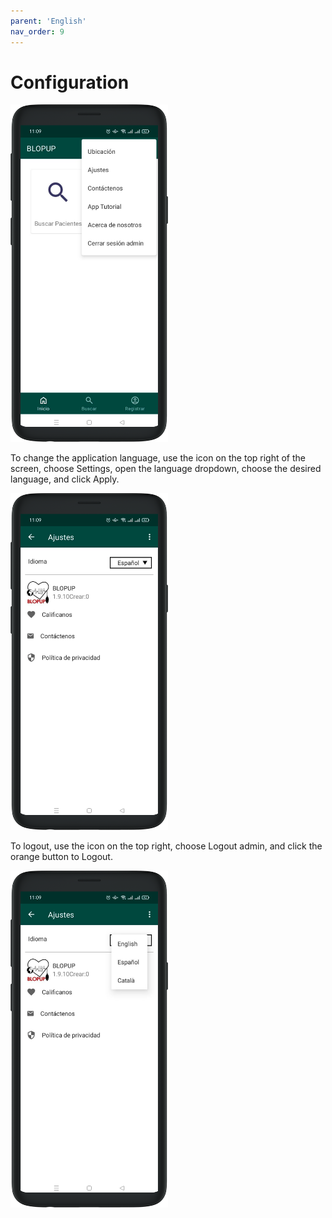 ```yaml
---
parent: 'English'
nav_order: 9
---
```

# Configuration

<img src="../assets/configuration-access.png" width="50%">

To change the application language, use the icon on the top right of the screen, choose Settings, open the language dropdown, choose the desired language, and click Apply.

<img src="../assets/configuration-language.png" width="50%">

To logout, use the icon on the top right, choose Logout admin, and click the orange button to Logout.
    
<img src="../assets/configuration-language-menu.png" width="50%">


